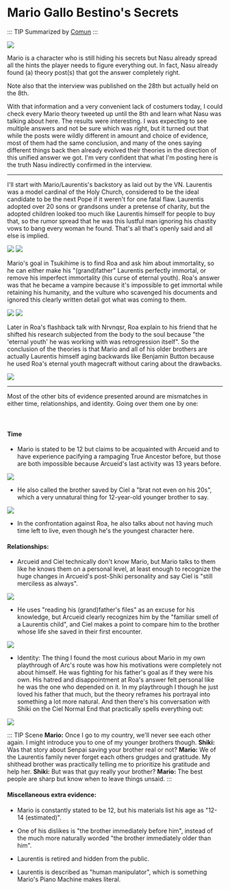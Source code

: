 # Mario Gallo Bestino's Secrets

::: TIP
Summarized by [Comun](https://forums.nrvnqsr.com/showthread.php/8969-Super-Tsukihime-Remake-Spoiler-Thread/page80?p=3142834#post3142834)
:::

![](https://i.imgur.com/KZDr3eL.png)

Mario is a character who is still hiding his secrets but Nasu already spread all the hints the player needs to figure everything out. In fact, Nasu already found (a) theory post(s) that got the answer completely right.

Note also that the interview was published on the 28th but actually held on the 8th.

With that information and a very convenient lack of costumers today, I could check every Mario theory tweeted up until the 8th and learn what Nasu was talking about here. The results were interesting. I was expecting to see multiple answers and not be sure which was right, but it turned out that while the posts were wildly different in amount and choice of evidence, most of them had the same conclusion, and many of the ones saying different things back then already evolved their theories in the direction of this unified answer we got. I'm very confident that what I'm posting here is the truth Nasu indirectly confirmed in the interview.

---

I'll start with Mario/Laurentis's backstory as laid out by the VN. Laurentis was a model cardinal of the Holy Church, considered to be the ideal candidate to be the next Pope if it weren't for one fatal flaw. Laurentis adopted over 20 sons or grandsons under a pretense of charity, but the adopted children looked too much like Laurentis himself for people to buy that, so the rumor spread that he was this lustful man ignoring his chastity vows to bang every woman he found. That's all that's openly said and all else is implied.

![](https://files.catbox.moe/su3e2x.png)
![](https://files.catbox.moe/cdhy0p.png)

Mario's goal in Tsukihime is to find Roa and ask him about immortality, so he can either make his "(grand)father" Laurentis perfectly immortal, or remove his imperfect immortality (his curse of eternal youth). Roa's answer was that he became a vampire because it's impossible to get immortal while retaining his humanity, and the vulture who scavenged his documents and ignored this clearly written detail got what was coming to them.

![](https://files.catbox.moe/ovsnhd.png)
![](https://files.catbox.moe/0qoapk.png)

Later in Roa's flashback talk with Nrvnqsr, Roa explain to his friend that he shifted his research subjected from the body to the soul because "the 'eternal youth' he was working with was retrogression itself". So the conclusion of the theories is that Mario and all of his older brothers are actually Laurentis himself aging backwards like Benjamin Button because he used Roa's eternal youth magecraft without caring about the drawbacks.

![](https://files.catbox.moe/6q3wcx.png)

---

Most of the other bits of evidence presented around are mismatches in either time, relationships, and identity. Going over them one by one:

ㅤ

#### Time

- Mario is stated to be 12 but claims to be acquainted with Arcueid and to have experience pacifying a rampaging True Ancestor before, but those are both impossible because Arcueid's last activity was 13 years before.

![](https://files.catbox.moe/r1yojy.png)

- He also called the brother saved by Ciel a "brat not even on his 20s", which a very unnatural thing for 12-year-old younger brother to say.

![](https://files.catbox.moe/gjeerv.png)

- In the confrontation against Roa, he also talks about not having much time left to live, even though he's the youngest character here.



#### Relationships:

- Arcueid and Ciel technically don't know Mario, but Mario talks to them like he knows them on a personal level, at least enough to recognize the huge changes in Arcueid's post-Shiki personality and say Ciel is "still merciless as always".

![](https://files.catbox.moe/bruxj9.png)

- He uses "reading his (grand)father's files" as an excuse for his knowledge, but Arcueid clearly recognizes him by the "familiar smell of a Laurentis child", and Ciel makes a point to compare him to the brother whose life she saved in their first encounter.

![](https://files.catbox.moe/vhjetd.png)

- Identity: The thing I found the most curious about Mario in my own playthrough of Arc's route was how his motivations were completely not about himself. He was fighting for his father's goal as if they were his own. His hatred and disappointment at Roa's answer felt personal like he was the one who depended on it. In my playthrough I though he just loved his father that much, but the theory reframes his portrayal into something a lot more natural. And then there's his conversation with Shiki on the Ciel Normal End that practically spells everything out:

![](https://files.catbox.moe/0jniwc.png)

::: TIP Scene
__Mario:__ Once I go to my country, we'll never see each other again. I might introduce you to one of my younger brothers though.
__Shiki:__ Was that story about Senpai saving your brother real or not?
__Mario:__ We of the Laurentis family never forget each others grudges and gratitude. My shithead brother was practically telling me to prioritize his gratitude and help her.
__Shiki:__ But was that guy really your brother?
__Mario:__ The best people are sharp but know when to leave things unsaid.
:::

#### Miscellaneous extra evidence:

- Mario is constantly stated to be 12, but his materials list his age as "12-14 (estimated)".

- One of his dislikes is "the brother immediately before him", instead of the much more naturally worded "the brother immediately older than him".

- Laurentis is retired and hidden from the public.

- Laurentis is described as "human manipulator", which is something Mario's Piano Machine makes literal.